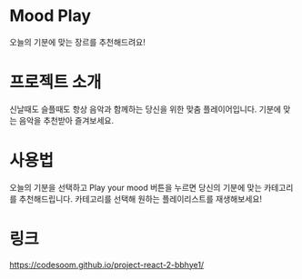 # Mood Play
오늘의 기분에 맞는 장르를 추천해드려요! 

# 프로젝트 소개
신날때도 슬플때도 항상 음악과 함께하는 당신을 위한 맞춤 플레이어입니다. 
기분에 맞는 음악을 추천받아 즐겨보세요.

# 사용법
오늘의 기분을 선택하고 Play your mood 버튼을 누르면 당신의 기분에 맞는 카테고리를 추천해드립니다. 
카테고리를 선택해 원하는 플레이리스트를 재생해보세요!

# 링크
 https://codesoom.github.io/project-react-2-bbhye1/
